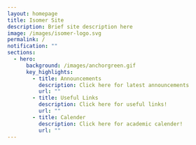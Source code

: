 ```yaml
---
layout: homepage
title: Isomer Site
description: Brief site description here
image: /images/isomer-logo.svg
permalink: /
notification: ""
sections:
  - hero:
      background: /images/anchorgreen.gif
      key_highlights:
        - title: Announcements
          description: Click here for latest announcements
          url: ""
        - title: Useful Links
          description: Click here for useful links!
          url: ""
        - title: Calender
          description: Click here for academic calender!
          url: ""
---
```

